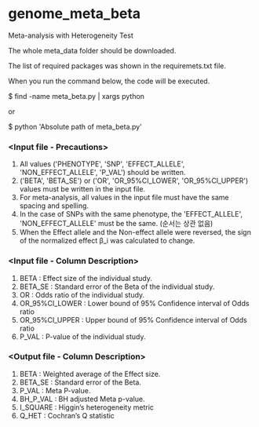 # genome_meta_beta
Meta-analysis with Heterogeneity Test

The whole meta_data folder should be downloaded.

The list of required packages was shown in the requiremets.txt file.

When you run the command below, the code will be executed.

$ find -name meta_beta.py | xargs python

or

$ python 'Absolute path of meta_beta.py'

### <Input file - Precautions>
1. All values ('PHENOTYPE', 'SNP', 'EFFECT_ALLELE', 'NON_EFFECT_ALLELE', 'P_VAL') should be written.
2. ('BETA', 'BETA_SE') or ('OR', 'OR_95%CI_LOWER', 'OR_95%CI_UPPER') values must be written in the input file.
3. For meta-analysis, all values in the input file must have the same spacing and spelling.
4. In the case of SNPs with the same phenotype, the 'EFFECT_ALLELE', 'NON_EFFECT_ALLELE' must be the same. (순서는 상관 없음)
5. When the Effect allele and the Non-effect allele were reversed, the sign of the normalized effect β_i was calculated to change.

### <Input file - Column Description>
1. BETA : Effect size of the individual study.
2. BETA_SE : Standard error of the Beta of the individual study.
3. OR : Odds ratio of the individual study.
4. OR_95%CI_LOWER : Lower bound of 95% Confidence interval of Odds ratio
5. OR_95%CI_UPPER : Upper bound of 95% Confidence interval of Odds ratio  
6. P_VAL : P-value of the individual study.

### <Output file - Column Description>
1. BETA : Weighted average of the Effect size.
2. BETA_SE : Standard error of the Beta.
3. P_VAL : Meta P-value.
4. BH_P_VAL : BH adjusted Meta p-value.
5. I_SQUARE : Higgin’s heterogeneity metric
6. Q_HET : Cochran’s Q statistic
